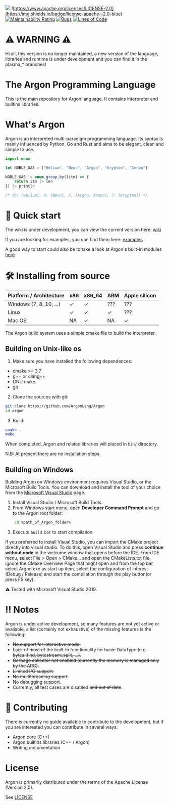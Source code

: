 ![](https://img.shields.io/badge/version-0.3.0--alpha-red)
![https://www.apache.org/licenses/LICENSE-2.0](https://img.shields.io/badge/license-apache--2.0-blue)
[![Maintainability Rating](https://sonarcloud.io/api/project_badges/measure?project=ArgonLang_Argon&metric=sqale_rating)](https://sonarcloud.io/summary/new_code?id=ArgonLang_Argon)
[![Bugs](https://sonarcloud.io/api/project_badges/measure?project=ArgonLang_Argon&metric=bugs)](https://sonarcloud.io/summary/new_code?id=ArgonLang_Argon)
[![Lines of Code](https://sonarcloud.io/api/project_badges/measure?project=ArgonLang_Argon&metric=ncloc)](https://sonarcloud.io/summary/new_code?id=ArgonLang_Argon)

# ⚠️ WARNING ⚠️
Hi all, this version is no longer maintained, a new version of the language, libraries and runtime is under development and you can find it in the plasma_* branches!

# The Argon Programming Language
This is the main repository for Argon language. It contains interpreter and builtins libraries.

# What's Argon
Argon is an interpreted multi-paradigm programming language. Its syntax is mainly influenced by Python, Go and Rust and aims to be elegant, clean and simple to use. 

```js
import enum

let NOBLE_GAS = ["Helium", "Neon", "Argon", "Krypton", "Xenon"]

NOBLE_GAS |> enum.group_by((itm) => {
    return itm |> len
}) |> println

/* {6: [Helium], 4: [Neon], 5: [Argon, Xenon], 7: [Krypton]} */
```

# 🚀 Quick start
The wiki is under development, you can view the current version here: [wiki](https://github.com/jacopodl/Argon/wiki)

If you are looking for examples, you can find them here: [examples](https://github.com/ArgonLang/Argon/tree/master/example)

A good way to start could also be to take a look at Argon's built-in modules [here](https://github.com/ArgonLang/Argon/tree/master/src/arlib)

# 🛠️ Installing from source

| Platform / Architecture  | x86 | x86_64 | ARM | Apple silicon |
|--------------------------|-----|--------|-----|---------------|
| Windows (7, 8, 10, ...)  | ✓   | ✓      | ??? | ???           |
| Linux                    | ✓   | ✓      | ✓   | ???           |
| Mac OS                   | NA  | ✓      | NA  | ✓             |

The Argon build system uses a simple cmake file to build the interpreter.

## Building on Unix-like os

1. Make sure you have installed the following dependences:
  * cmake >= 3.7
  * g++ or clang++
  * GNU make
  * git

2. Clone the sources with git:

  ```sh
  git clone https://github.com/ArgonLang/Argon
  cd argon
  ```
  
3. Build:

  ```sh
  cmake .
  make
  ```
  
When completed, Argon and related libraries will placed in `bin/` directory.

N.B: At present there are no installation steps.

## Building on Windows
Building Argon on Windows environment requires Visual Studio, or the Microsoft Build Tools. 
You can download and install the tool of your choice from the [Microsoft Visual Studio](https://www.visualstudio.com/downloads/) page.

1. Install Visual Studio / Microsoft Build Tools.
2. From Windows start menu, open **Developer Command Prompt** and go to the Argon root folder:
```sh
    cd %path_of_Argon_folder%
```
3. Execute `build.bat` to start compilation.

If you preferred to install Visual Studio, you can import the CMake project directly into visual studio. 
To do this, open Visual Studio and press **continue without code** in the welcome window that opens before the IDE. 
From IDE menu, select File > Open > CMake... and open the CMakeLists.txt file, ignore the CMake Overview Page that might open 
and from the top bar select Argon.exe as start up item, select the configuration of interest (Debug / Release) and start the compilation 
through the play button(or press F5 key).

⚠️ Tested with Microsoft Visual Studio 2019.

# ‼️ Notes
Argon is under active development, so many features are not yet active or available, a list (certainly not exhaustive) of the missing features is the following:
* ~~No support for interactive mode.~~
* ~~Lack of most of the built-in functionality for basic DataType (e.g. bytes::find, bytestream::split, ...).~~
* ~~Garbage collector not enabled (currently the memory is managed only by the ARC).~~
* ~~Limited I/O support.~~
* ~~No multithreading support.~~
* No debugging support.
* Currently, all test cases are disabled ~~and out of date~~.

# 🤝 Contributing
There is currently no guide available to contribute to the development, but if you are interested you can contribute in several ways:
* Argon core (C++)
* Argon builtins libraries (C++ / Argon)
* Writing documentation

# License
Argon is primarily distributed under the terms of the Apache License (Version 2.0). 

See [LICENSE](LICENSE)


